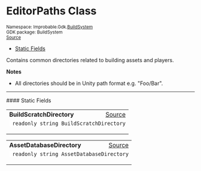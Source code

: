 
# EditorPaths Class
<sup>
Namespace: Improbable.Gdk.<a href="{{urlRoot}}/api/build-system-index">BuildSystem</a><br/>
GDK package: BuildSystem<br/>
<a href="https://www.github.com/spatialos/gdk-for-unity/blob/0.2.0/workers/unity/Packages/com.improbable.gdk.buildsystem/Util/EditorPaths.cs/#L12">Source</a>
<style>
a code {
                    padding: 0em 0.25em!important;
}
code {
                    background-color: #ffffff!important;
}
</style>
</sup>
<nav id="pageToc" class="page-toc"><ul><li><a href="#static-fields">Static Fields</a>
</ul></nav>

</p>



<p>Contains common directories related to building assets and players. </p>




</p>

<b>Notes</b>

- All directories should be in Unity path format e.g. "Foo/Bar". 




</p>
<hr style="width:100%; border-top-color:#d8d8d8" />
#### Static Fields


</p>




<table width="100%">
    <tr>
        <td style="border-right:none"><b>BuildScratchDirectory</b></td>
        <td style="border-left:none; text-align:right"><a href="https://www.github.com/spatialos/gdk-for-unity/blob/0.2.0/workers/unity/Packages/com.improbable.gdk.buildsystem/Util/EditorPaths.cs/#L14">Source</a></td>
    </tr>
    <tr>
        <td colspan="2">
<code> readonly string BuildScratchDirectory</code></p>


</td>
    </tr>
</table>


<table width="100%">
    <tr>
        <td style="border-right:none"><b>AssetDatabaseDirectory</b></td>
        <td style="border-left:none; text-align:right"><a href="https://www.github.com/spatialos/gdk-for-unity/blob/0.2.0/workers/unity/Packages/com.improbable.gdk.buildsystem/Util/EditorPaths.cs/#L17">Source</a></td>
    </tr>
    <tr>
        <td colspan="2">
<code> readonly string AssetDatabaseDirectory</code></p>


</td>
    </tr>
</table>











